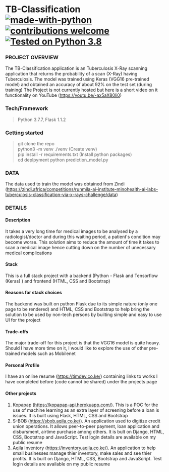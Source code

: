 # TB-Classification [![made-with-python](https://img.shields.io/badge/Made%20with-Python-1f425f.svg)](https://www.python.org/) [![contributions welcome](https://img.shields.io/static/v1.svg?label=Contributions&message=Welcome&color=0059b3&style=flat-square)](https://github.com/aqila-ai/pesa-mtaani/develop/README.md)&nbsp; [![Tested on Python 3.8](https://img.shields.io/badge/Tested%20-Python%203.7-blue.svg?logo=python&style=flat-square)]( https://www.python.org/downloads) &nbsp;

### PROJECT OVERVIEW  
The TB-Classification application is an Tuberculosis X-Ray scanning application that returns the probability of a scan (X-Ray) having Tuberculosis.
The model was trained using Keras (VGG16 pre-trained model) and obtained an accuracy of about 92% on the test set (during training)
The Project is not currently hosted but here is a short video on it functionality on YouTube (https://youtu.be/-ax5aX80li0)


 
### Tech/Framework
> Python 3.7.7, Flask 1.1.2   
### Getting started 
> git clone the repo  
> python3 -m venv ./venv  (Create venv)  
> pip install -r requirements.txt (Install python packages)  
> cd deplpyment
> python prediction_model.py

### DATA
The data used to train the model was obtained from Zindi (https://zindi.africa/competitions/runmila-ai-institute-minohealth-ai-labs-tuberculosis-classification-via-x-rays-challenge/data)

### DETAILS
#### Description
It takes a very long time for medical images to be analysed by a radiologist/doctor and during this waiting period, a patient's condition may become worse. This solution aims to reduce the amount of time it takes to scan a medical image hence cutting down on the number of unecessary medical complications 

#### Stack
This is a full stack project with a backend (Python - Flask and Tensorflow (Keras) ) and frontend (HTML, CSS and Bootstrap)

#### Reasons for stack choices
The backend was built on python Flask due to its simple nature (only one page to be rendered) and HTML, CSS and Bootstrap to help bring the solution to be used by non-tech persons by builting simple and easy to use UI for the project

#### Trade-offs
The major trade-off for this project is that the VGG16 model is quite heavy. Should I have more time on it, I would like to explore the use of other pre-trained models such as Mobilenet

#### Personal Profile
I have an online resume (https://timdev.co.ke/) containing links to works I have completed before (code cannot be shared) under the projects page

#### Other projects
1. Kopapap (https://kopapap-api.herokuapp.com/). This is a POC for the use of machine learning as an extra layer of screening before a loan is issues. It is built using Flask, HTML, CSS and Bootstrap
2. S-BOB (https://sbob.aqila.co.ke/). An application used to digitize credit union operations. It allows peer-to-peer payment, loan application and disbursment, airtime purchase among others. It is bult on Django, HTML, CSS, Bootstrap and JavaScript. Test login details are available on my public resume
3. Aqila Inventory (https://inventory.aqila.co.ke/). An application to help small businesses manage thier inventory, make sales and see thier profits. It is built on Django, HTML, CSS, Bootstrap and JavaScript. Test login details are available on my public resume
